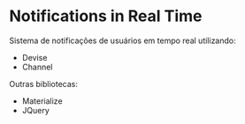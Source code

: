 # Notifications in Real Time

Sistema de notificações de usuários em tempo real utilizando:

* Devise
* Channel

Outras bibliotecas:

* Materialize
* JQuery